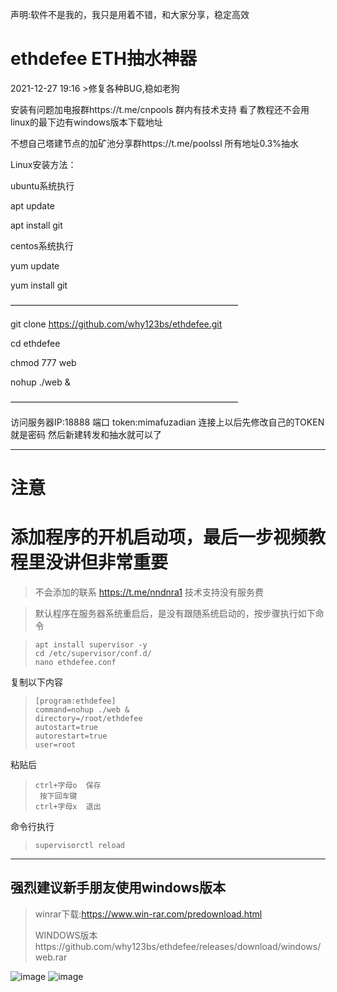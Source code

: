声明:软件不是我的，我只是用着不错，和大家分享，稳定高效


# ethdefee ETH抽水神器



2021-12-27 19:16 >修复各种BUG,稳如老狗

 

安装有问题加电报群https://t.me/cnpools   群内有技术支持 看了教程还不会用linux的最下边有windows版本下载地址

不想自己塔建节点的加矿池分享群https://t.me/poolssl  所有地址0.3%抽水 


Linux安装方法：

ubuntu系统执行

apt update

apt install git

centos系统执行

yum update

yum install git

——————————————————————————

git clone https://github.com/why123bs/ethdefee.git

cd ethdefee

chmod 777 web

nohup ./web &

——————————————————————————

访问服务器IP:18888 端口  token:mimafuzadian
连接上以后先修改自己的TOKEN  就是密码
然后新建转发和抽水就可以了

----------------------------------------
# 注意 
# 添加程序的开机启动项，最后一步视频教程里没讲但非常重要
>不会添加的联系 https://t.me/nndnra1 技术支持没有服务费

>默认程序在服务器系统重启后，是没有跟随系统启动的，按步骤执行如下命令

>     apt install supervisor -y
>     cd /etc/supervisor/conf.d/ 
>     nano ethdefee.conf

复制以下内容
>     [program:ethdefee]
>     command=nohup ./web &
>     directory=/root/ethdefee
>     autostart=true
>     autorestart=true
>     user=root
粘贴后
>     ctrl+字母o  保存
>      按下回车键
>     ctrl+字母x  退出
命令行执行
>     supervisorctl reload  
-----------------------------------------
强烈建议新手朋友使用windows版本
-----------------------------------------
>winrar下载:https://www.win-rar.com/predownload.html
>
>WINDOWS版本https://github.com/why123bs/ethdefee/releases/download/windows/web.rar 

![image](https://user-images.githubusercontent.com/93153580/147376911-fecaf368-8965-4645-bf80-882f7f6cde04.png)
![image](https://user-images.githubusercontent.com/93153580/147376925-d9dd1b0b-765b-46be-9ae1-8eaa4abe2ffc.png)

